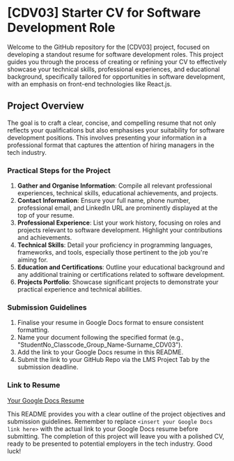 # [CDV03] Starter CV for Software Development Role

Welcome to the GitHub repository for the [CDV03] project, focused on developing a standout resume for software development roles. This project guides you through the process of creating or refining your CV to effectively showcase your technical skills, professional experiences, and educational background, specifically tailored for opportunities in software development, with an emphasis on front-end technologies like React.js.

## Project Overview

The goal is to craft a clear, concise, and compelling resume that not only reflects your qualifications but also emphasises your suitability for software development positions. This involves presenting your information in a professional format that captures the attention of hiring managers in the tech industry.

### Practical Steps for the Project

1. **Gather and Organise Information**: Compile all relevant professional experiences, technical skills, educational achievements, and projects.
2. **Contact Information**: Ensure your full name, phone number, professional email, and LinkedIn URL are prominently displayed at the top of your resume.
3. **Professional Experience**: List your work history, focusing on roles and projects relevant to software development. Highlight your contributions and achievements.
4. **Technical Skills**: Detail your proficiency in programming languages, frameworks, and tools, especially those pertinent to the job you're aiming for.
5. **Education and Certifications**: Outline your educational background and any additional training or certifications related to software development.
6. **Projects Portfolio**: Showcase significant projects to demonstrate your practical experience and technical abilities.

### Submission Guidelines
1. Finalise your resume in Google Docs format to ensure consistent formatting.
2. Name your document following the specified format (e.g., "StudentNo_Classcode_Group_Name-Surname_CDV03").
3. Add the link to your Google Docs resume in this README.
4. Submit the link to your GitHub Repo via the LMS Project Tab by the submission deadline.

### Link to Resume
[Your Google Docs Resume](https://docs.google.com/document/d/18R75g0KK8SDgj8pn9J5-oQmHaIUgrK2bV2-zAnl_-7c/edit?usp=sharing)

This README provides you with a clear outline of the project objectives and submission guidelines. Remember to replace `<insert your Google Docs link here>` with the actual link to your Google Docs resume before submitting. The completion of this project will leave you with a polished CV, ready to be presented to potential employers in the tech industry. Good luck!
